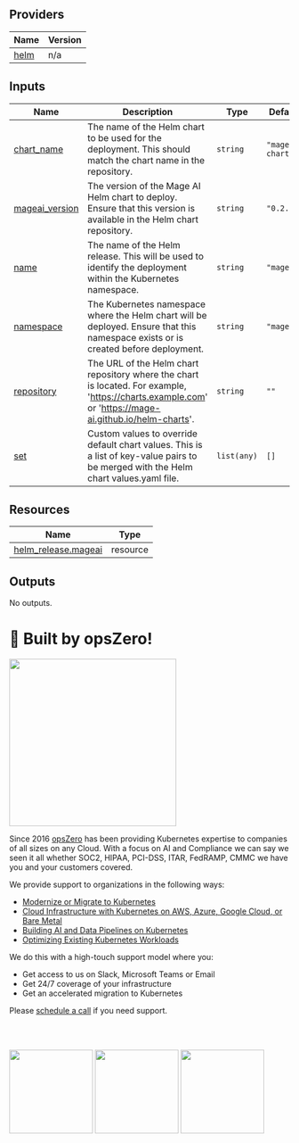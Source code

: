 <!-- BEGIN_TF_DOCS -->

## Providers

| Name | Version |
|------|---------|
| <a name="provider_helm"></a> [helm](#provider\_helm) | n/a |
## Inputs

| Name | Description | Type | Default | Required |
|------|-------------|------|---------|:--------:|
| <a name="input_chart_name"></a> [chart\_name](#input\_chart\_name) | The name of the Helm chart to be used for the deployment. This should match the chart name in the repository. | `string` | `"mageai-chart"` | no |
| <a name="input_mageai_version"></a> [mageai\_version](#input\_mageai\_version) | The version of the Mage AI Helm chart to deploy. Ensure that this version is available in the Helm chart repository. | `string` | `"0.2.6"` | no |
| <a name="input_name"></a> [name](#input\_name) | The name of the Helm release. This will be used to identify the deployment within the Kubernetes namespace. | `string` | `"mageai"` | no |
| <a name="input_namespace"></a> [namespace](#input\_namespace) | The Kubernetes namespace where the Helm chart will be deployed. Ensure that this namespace exists or is created before deployment. | `string` | `"mageai"` | no |
| <a name="input_repository"></a> [repository](#input\_repository) | The URL of the Helm chart repository where the chart is located. For example, 'https://charts.example.com' or 'https://mage-ai.github.io/helm-charts'. | `string` | `""` | no |
| <a name="input_set"></a> [set](#input\_set) | Custom values to override default chart values. This is a list of key-value pairs to be merged with the Helm chart values.yaml file. | `list(any)` | `[]` | no |
## Resources

| Name | Type |
|------|------|
| [helm_release.mageai](https://registry.terraform.io/providers/hashicorp/helm/latest/docs/resources/release) | resource |
## Outputs

No outputs.
# 🚀 Built by opsZero!

<a href="https://opszero.com"><img src="https://opszero.com/wp-content/uploads/2024/07/opsZero_logo_svg.svg" width="300px"/></a>

Since 2016 [opsZero](https://opszero.com) has been providing Kubernetes
expertise to companies of all sizes on any Cloud. With a focus on AI and
Compliance we can say we seen it all whether SOC2, HIPAA, PCI-DSS, ITAR,
FedRAMP, CMMC we have you and your customers covered.

We provide support to organizations in the following ways:

- [Modernize or Migrate to Kubernetes](https://opszero.com/solutions/modernization/)
- [Cloud Infrastructure with Kubernetes on AWS, Azure, Google Cloud, or Bare Metal](https://opszero.com/solutions/cloud-infrastructure/)
- [Building AI and Data Pipelines on Kubernetes](https://opszero.com/solutions/ai/)
- [Optimizing Existing Kubernetes Workloads](https://opszero.com/solutions/optimized-workloads/)

We do this with a high-touch support model where you:

- Get access to us on Slack, Microsoft Teams or Email
- Get 24/7 coverage of your infrastructure
- Get an accelerated migration to Kubernetes

Please [schedule a call](https://calendly.com/opszero-llc/discovery) if you need support.

<br/><br/>

<div style="display: block">
  <img src="https://opszero.com/wp-content/uploads/2024/07/aws-advanced.png" width="150px" />
  <img src="https://opszero.com/wp-content/uploads/2024/07/AWS-public-sector.png" width="150px" />
  <img src="https://opszero.com/wp-content/uploads/2024/07/AWS-eks.png" width="150px" />
</div>
<!-- END_TF_DOCS -->